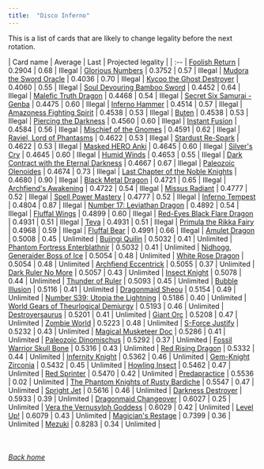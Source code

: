 ```yaml
---
title:  "Disco Inferno"
---
```


This is a list of cards that are likely to change legality before the next rotation.

| Card name | Average | Last | Projected legality |
| :-- |
[Foolish Return](https://db.ygoprodeck.com/card/?search=Foolish%20Return) | 0.2904 | 0.68 | Illegal |
[Glorious Numbers](https://db.ygoprodeck.com/card/?search=Glorious%20Numbers) | 0.3752 | 0.57 | Illegal |
[Mudora the Sword Oracle](https://db.ygoprodeck.com/card/?search=Mudora%20the%20Sword%20Oracle) | 0.4036 | 0.70 | Illegal |
[Kycoo the Ghost Destroyer](https://db.ygoprodeck.com/card/?search=Kycoo%20the%20Ghost%20Destroyer) | 0.4060 | 0.55 | Illegal |
[Soul Devouring Bamboo Sword](https://db.ygoprodeck.com/card/?search=Soul%20Devouring%20Bamboo%20Sword) | 0.4452 | 0.64 | Illegal |
[Malefic Truth Dragon](https://db.ygoprodeck.com/card/?search=Malefic%20Truth%20Dragon) | 0.4468 | 0.54 | Illegal |
[Secret Six Samurai - Genba](https://db.ygoprodeck.com/card/?search=Secret%20Six%20Samurai%20-%20Genba) | 0.4475 | 0.60 | Illegal |
[Inferno Hammer](https://db.ygoprodeck.com/card/?search=Inferno%20Hammer) | 0.4514 | 0.57 | Illegal |
[Amazoness Fighting Spirit](https://db.ygoprodeck.com/card/?search=Amazoness%20Fighting%20Spirit) | 0.4538 | 0.53 | Illegal |
[Buten](https://db.ygoprodeck.com/card/?search=Buten) | 0.4538 | 0.53 | Illegal |
[Piercing the Darkness](https://db.ygoprodeck.com/card/?search=Piercing%20the%20Darkness) | 0.4560 | 0.60 | Illegal |
[Instant Fusion](https://db.ygoprodeck.com/card/?search=Instant%20Fusion) | 0.4584 | 0.56 | Illegal |
[Mischief of the Gnomes](https://db.ygoprodeck.com/card/?search=Mischief%20of%20the%20Gnomes) | 0.4591 | 0.62 | Illegal |
[Raviel, Lord of Phantasms](https://db.ygoprodeck.com/card/?search=Raviel,%20Lord%20of%20Phantasms) | 0.4622 | 0.53 | Illegal |
[Stardust Re-Spark](https://db.ygoprodeck.com/card/?search=Stardust%20Re-Spark) | 0.4622 | 0.53 | Illegal |
[Masked HERO Anki](https://db.ygoprodeck.com/card/?search=Masked%20HERO%20Anki) | 0.4645 | 0.60 | Illegal |
[Silver's Cry](https://db.ygoprodeck.com/card/?search=Silver's%20Cry) | 0.4645 | 0.60 | Illegal |
[Humid Winds](https://db.ygoprodeck.com/card/?search=Humid%20Winds) | 0.4653 | 0.55 | Illegal |
[Dark Contract with the Eternal Darkness](https://db.ygoprodeck.com/card/?search=Dark%20Contract%20with%20the%20Eternal%20Darkness) | 0.4667 | 0.67 | Illegal |
[Paleozoic Olenoides](https://db.ygoprodeck.com/card/?search=Paleozoic%20Olenoides) | 0.4674 | 0.73 | Illegal |
[Last Chapter of the Noble Knights](https://db.ygoprodeck.com/card/?search=Last%20Chapter%20of%20the%20Noble%20Knights) | 0.4680 | 0.90 | Illegal |
[Black Metal Dragon](https://db.ygoprodeck.com/card/?search=Black%20Metal%20Dragon) | 0.4721 | 0.65 | Illegal |
[Archfiend's Awakening](https://db.ygoprodeck.com/card/?search=Archfiend's%20Awakening) | 0.4722 | 0.54 | Illegal |
[Missus Radiant](https://db.ygoprodeck.com/card/?search=Missus%20Radiant) | 0.4777 | 0.52 | Illegal |
[Spell Power Mastery](https://db.ygoprodeck.com/card/?search=Spell%20Power%20Mastery) | 0.4777 | 0.52 | Illegal |
[Inferno Tempest](https://db.ygoprodeck.com/card/?search=Inferno%20Tempest) | 0.4804 | 0.87 | Illegal |
[Number 17: Leviathan Dragon](https://db.ygoprodeck.com/card/?search=Number%2017:%20Leviathan%20Dragon) | 0.4892 | 0.54 | Illegal |
[Fluffal Wings](https://db.ygoprodeck.com/card/?search=Fluffal%20Wings) | 0.4899 | 0.60 | Illegal |
[Red-Eyes Black Flare Dragon](https://db.ygoprodeck.com/card/?search=Red-Eyes%20Black%20Flare%20Dragon) | 0.4931 | 0.51 | Illegal |
[Teva](https://db.ygoprodeck.com/card/?search=Teva) | 0.4931 | 0.51 | Illegal |
[Primula the Rikka Fairy](https://db.ygoprodeck.com/card/?search=Primula%20the%20Rikka%20Fairy) | 0.4968 | 0.59 | Illegal |
[Fluffal Bear](https://db.ygoprodeck.com/card/?search=Fluffal%20Bear) | 0.4991 | 0.66 | Illegal |
[Amulet Dragon](https://db.ygoprodeck.com/card/?search=Amulet%20Dragon) | 0.5008 | 0.45 | Unlimited |
[Bujingi Quilin](https://db.ygoprodeck.com/card/?search=Bujingi%20Quilin) | 0.5032 | 0.41 | Unlimited |
[Phantom Fortress Enterblathnir](https://db.ygoprodeck.com/card/?search=Phantom%20Fortress%20Enterblathnir) | 0.5032 | 0.41 | Unlimited |
[Nidhogg, Generaider Boss of Ice](https://db.ygoprodeck.com/card/?search=Nidhogg,%20Generaider%20Boss%20of%20Ice) | 0.5054 | 0.48 | Unlimited |
[White Rose Dragon](https://db.ygoprodeck.com/card/?search=White%20Rose%20Dragon) | 0.5054 | 0.48 | Unlimited |
[Archfiend Eccentrick](https://db.ygoprodeck.com/card/?search=Archfiend%20Eccentrick) | 0.5055 | 0.37 | Unlimited |
[Dark Ruler No More](https://db.ygoprodeck.com/card/?search=Dark%20Ruler%20No%20More) | 0.5057 | 0.43 | Unlimited |
[Insect Knight](https://db.ygoprodeck.com/card/?search=Insect%20Knight) | 0.5078 | 0.44 | Unlimited |
[Thunder of Ruler](https://db.ygoprodeck.com/card/?search=Thunder%20of%20Ruler) | 0.5093 | 0.45 | Unlimited |
[Bubble Illusion](https://db.ygoprodeck.com/card/?search=Bubble%20Illusion) | 0.5116 | 0.41 | Unlimited |
[Dragonmaid Sheou](https://db.ygoprodeck.com/card/?search=Dragonmaid%20Sheou) | 0.5154 | 0.49 | Unlimited |
[Number S39: Utopia the Lightning](https://db.ygoprodeck.com/card/?search=Number%20S39:%20Utopia%20the%20Lightning) | 0.5186 | 0.40 | Unlimited |
[World Gears of Theurlogical Demiurgy](https://db.ygoprodeck.com/card/?search=World%20Gears%20of%20Theurlogical%20Demiurgy) | 0.5193 | 0.46 | Unlimited |
[Destroyersaurus](https://db.ygoprodeck.com/card/?search=Destroyersaurus) | 0.5201 | 0.41 | Unlimited |
[Giant Orc](https://db.ygoprodeck.com/card/?search=Giant%20Orc) | 0.5208 | 0.47 | Unlimited |
[Zombie World](https://db.ygoprodeck.com/card/?search=Zombie%20World) | 0.5223 | 0.48 | Unlimited |
[S-Force Justify](https://db.ygoprodeck.com/card/?search=S-Force%20Justify) | 0.5232 | 0.43 | Unlimited |
[Magical Musketeer Doc](https://db.ygoprodeck.com/card/?search=Magical%20Musketeer%20Doc) | 0.5286 | 0.41 | Unlimited |
[Paleozoic Dinomischus](https://db.ygoprodeck.com/card/?search=Paleozoic%20Dinomischus) | 0.5292 | 0.37 | Unlimited |
[Fossil Warrior Skull Bone](https://db.ygoprodeck.com/card/?search=Fossil%20Warrior%20Skull%20Bone) | 0.5316 | 0.43 | Unlimited |
[Red Rising Dragon](https://db.ygoprodeck.com/card/?search=Red%20Rising%20Dragon) | 0.5332 | 0.44 | Unlimited |
[Infernity Knight](https://db.ygoprodeck.com/card/?search=Infernity%20Knight) | 0.5362 | 0.46 | Unlimited |
[Gem-Knight Zirconia](https://db.ygoprodeck.com/card/?search=Gem-Knight%20Zirconia) | 0.5432 | 0.45 | Unlimited |
[Howling Insect](https://db.ygoprodeck.com/card/?search=Howling%20Insect) | 0.5462 | 0.47 | Unlimited |
[Red Sprinter](https://db.ygoprodeck.com/card/?search=Red%20Sprinter) | 0.5470 | 0.42 | Unlimited |
[Predapractice](https://db.ygoprodeck.com/card/?search=Predapractice) | 0.5536 | 0.02 | Unlimited |
[The Phantom Knights of Rusty Bardiche](https://db.ygoprodeck.com/card/?search=The%20Phantom%20Knights%20of%20Rusty%20Bardiche) | 0.5547 | 0.47 | Unlimited |
[Spright Jet](https://db.ygoprodeck.com/card/?search=Spright%20Jet) | 0.5616 | 0.46 | Unlimited |
[Darkness Destroyer](https://db.ygoprodeck.com/card/?search=Darkness%20Destroyer) | 0.5933 | 0.39 | Unlimited |
[Dragonmaid Changeover](https://db.ygoprodeck.com/card/?search=Dragonmaid%20Changeover) | 0.6027 | 0.25 | Unlimited |
[Vera the Vernusylph Goddess](https://db.ygoprodeck.com/card/?search=Vera%20the%20Vernusylph%20Goddess) | 0.6029 | 0.42 | Unlimited |
[Level Up!](https://db.ygoprodeck.com/card/?search=Level%20Up!) | 0.6079 | 0.43 | Unlimited |
[Magician's Restage](https://db.ygoprodeck.com/card/?search=Magician's%20Restage) | 0.7399 | 0.36 | Unlimited |
[Mezuki](https://db.ygoprodeck.com/card/?search=Mezuki) | 0.8283 | 0.34 | Unlimited |

<br>

###### [Back home](index)